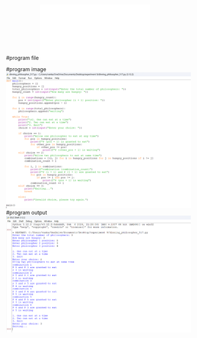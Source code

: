 #program file
![program file](dinning_philosopher_517.py)

#program image
![program image](dinning_philosopher_program.png)
#program output
![program output](dinning_philosopher_output.png)




